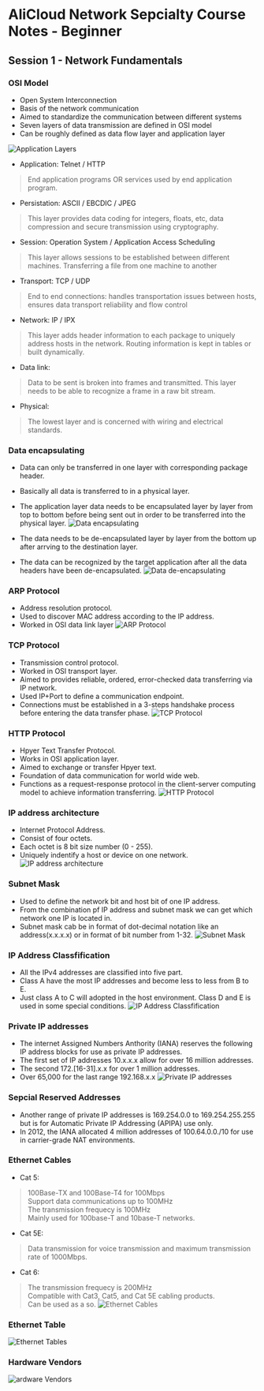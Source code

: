 # AliCloud Network Sepcialty Course Notes - Beginner

## Session 1 - Network Fundamentals

### OSI Model
- Open System Interconnection
- Basis of the network communication
- Aimed to standardize the communication between different systems
- Seven layers of data transmission are defined in OSI model
- Can be roughly defined as data flow layer and application layer

![Application Layers](images/applcaition_layer.png)

- Application: Telnet / HTTP
> End application programs OR services used by end application program.
- Persistation: ASCII / EBCDIC / JPEG
> This layer provides data coding for integers, floats, etc, data compression and secure transmission using cryptography.
- Session: Operation System / Application Access Scheduling
> This layer allows sessions to be established between different machines. Transferring a file from one machine to another
 - Transport: TCP / UDP
 > End to end connections: handles transportation issues between hosts, ensures data transport reliability and flow control
 - Network: IP / IPX
 > This layer adds header information to each package to uniquely address hosts in the network. Routing information is kept in tables or built dynamically.
 - Data link:
> Data to be sent is broken into frames and transmitted. This layer needs to be able to recognize a frame in a raw bit stream.
- Physical:
> The lowest layer and is concerned with wiring and electrical standards.

### Data encapsulating
- Data can only be transferred in one layer with corresponding package header.
- Basically all data is transferred to in a physical layer.
- The application layer data needs to be encapsulated layer by layer from top to bottom before being sent out in order to be transferred into the physical layer.
![Data encapsulating](images/data_encapsulating.png)

- The data needs to be de-encapsulated layer by layer from the bottom up after arrving to the destination layer.
- The data can be recognized by the target application after all the data headers have been de-encapsulated.
![Data de-encapsulating](images/data_de-encapsulating.png)

### ARP Protocol
- Address resolution protocol.
- Used to discover MAC address according to the IP address.
- Worked in OSI data link layer
![ARP Protocol](images/arp_protpocol.png)

### TCP Protocol
- Transmission control protocol.
- Worked in OSI transport layer.
- Aimed to provides reliable, ordered, error-checked data transferring via IP network.
- Used IP+Port to define a communication endpoint.
- Connections must be established in a 3-steps handshake process before entering the data transfer phase.
![TCP Protocol](images/tcp_protpocol.png)

### HTTP Protocol
- Hpyer Text Transfer Protocol.
- Works in OSI application layer.
- Aimed to exchange or transfer Hpyer text.
- Foundation of data communication for world wide web.
- Functions as a request-response protocol in the client-server computing model to achieve information transferring.
![HTTP Protocol](images/http_propocol.png)

### IP address architecture
- Internet Protocol Address.
- Consist of four octets.
- Each octet is 8 bit size number (0 - 255).
- Uniquely indentify a host or device on one network.
![IP address architecture](images/ip_address.png)

### Subnet Mask
- Used to define the network bit and host bit of one IP address.
- From the combination pf IP address and subnet mask we can get which network one IP is located in.
- Subnet mask cab be in format of dot-decimal notation like an address(x.x.x.x) or in format of bit number from 1-32.
![Subnet Mask](images/subnetmask.png)

### IP Address Classfification
- All the IPv4 addresses are classified into five part.
- Class A have the most IP addresses and become less to less from B to E.
- Just class A to C will adopted in the host environment. Class D and E is used in some special conditions.
![IP Address Classfification](images/ip_adress_classcification.png)

### Private IP addresses
- The internet Assigned Numbers Anthority (IANA) reserves the following IP address blocks for use as private IP addresses.
- The first set of IP addresses 10.x.x.x allow for over 16 million addresses.
- The second 172.[16-31].x.x for over 1 million addresses.
- Over 65,000 for the last range 192.168.x.x
![Private IP addresses](images/private_ip_address.png)

### Sepcial Reserved Addresses
- Another range of private IP addresses is 169.254.0.0 to 169.254.255.255 but is for Automatic Private IP Addressing (APIPA) use only.
- In 2012, the IANA allocated 4 million addresses of 100.64.0.0./10 for use in carrier-grade NAT environments.

### Ethernet Cables
- Cat 5: 
> 100Base-TX and 100Base-T4 for 100Mbps  
Support data communications up to 100MHz  
The transmission frequecy is 100MHz  
Mainly used for 100base-T and 10base-T networks.

- Cat 5E: 
> Data transmission for voice transmission and maximum transmission rate of 1000Mbps.

- Cat 6:
> The transmission frequecy is 200MHz  
Compatible with Cat3, Cat5, and Cat 5E cabling products.  
Can be used as a so.
![Ethernet Cables](images/Ethernet_Cables.png)

### Ethernet Table
![Ethernet Tables](images/Ethernet_tables.png)

### Hardware Vendors
![ardware Vendors](images/vendors.png)